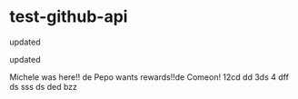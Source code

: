 # test-github-api

updated

updated


Michele was here!!
de
Pepo wants rewards!!de
Comeon!
12cd
dd
3ds
4
dff
ds
sss
ds
ded
bzz
